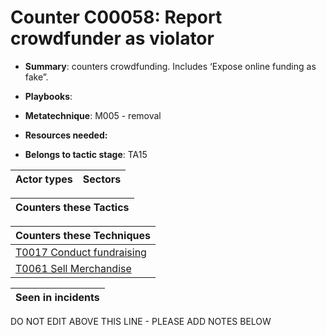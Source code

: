 # Counter C00058: Report crowdfunder as violator

* **Summary**: counters crowdfunding. Includes ‘Expose online funding as fake”. 

* **Playbooks**: 

* **Metatechnique**: M005 - removal

* **Resources needed:** 

* **Belongs to tactic stage**: TA15


| Actor types | Sectors |
| ----------- | ------- |



| Counters these Tactics |
| ---------------------- |



| Counters these Techniques |
| ------------------------- |
| [T0017 Conduct fundraising](../generated_pages/techniques/T0017.md) |
| [T0061 Sell Merchandise](../generated_pages/techniques/T0061.md) |



| Seen in incidents |
| ----------------- |


DO NOT EDIT ABOVE THIS LINE - PLEASE ADD NOTES BELOW